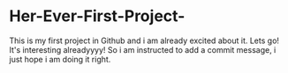 # Her-Ever-First-Project-
This is my first project in Github and i am already excited about it. Lets go!
It's interesting alreadyyyy!
So i am instructed to add a commit message, i just hope i am doing it right.
